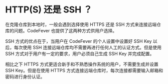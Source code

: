 # HTTP(S) 还是 SSH ？

在克隆仓库到本地时，一般会遇到选择使用 HTTPS 还是 SSH 方式来连接远端仓库的问题。CodeFever 也提供了这两种方式供用户选择。

SSH 方式的优点在于，当用户在 CodeFever 的个人设置中设置好 SSH Key 以后，每次使用 SSH 连接远端仓库均不需要再进行任何人工的认证方式。但是使用 SSH 方式对于用户有一定的要求，用户必须自己生成 SSH Key 并完成配置。

相比之下 HTTPS 方式更适合新手和不熟悉操作系统的用户，不需要生成并设置 SSH Key。但是在使用 HTTPS 方式连接远端仓库时，每次连接都需要输入邮箱和密码进行身份认证。

